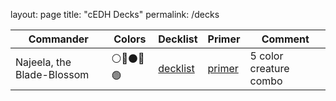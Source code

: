 layout: page
title: "cEDH Decks"
permalink: /decks

| Commander | Colors  | Decklist | Primer | Comment |
|---|---|---|---|---|
| Najeela, the Blade-Blossom | ⚪🔵⚫🔴🟢 | [decklist](https://www.moxfield.com/decks/TewPrhW1ikSpGKP-UY-D6w)  | [primer](https://www.moxfield.com/decks/jT8Y9X4tlUmeNZ2AjkD1Vg/primer)  | 5 color creature combo |

 
